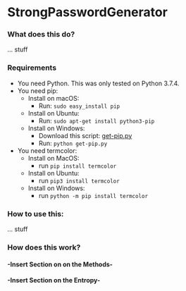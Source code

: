# StrongPasswordGenerator

### What does this do?
... stuff

### Requirements
- You need Python. This was only tested on Python 3.7.4.
- You need pip:
	- Install on macOS:
		- Run: `sudo easy_install pip`
	- Install on Ubuntu:
		- Run: `sudo apt-get install python3-pip`
	- Install on Windows:
		- Download this script: [get-pip.py](https://bootstrap.pypa.io/get-pip.py)
		- Run: `python get-pip.py`
- You need termcolor:
	- Install on MacOS:
		- run `pip install termcolor`
	- Install on Ubuntu:
		- run `pip3 install termcolor`
	- Install on Windows:
		- run `python -m pip install termcolor`

### How to use this:
... stuff

### How does this work?

#### -Insert Section on on the Methods-

#### -Insert Section on the Entropy-